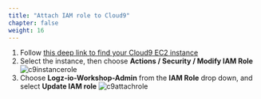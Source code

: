 ```yaml
---
title: "Attach IAM role to Cloud9"
chapter: false
weight: 16
---
```


1. Follow [this deep link to find your Cloud9 EC2 instance](https://console.aws.amazon.com/ec2/home?#Instances:instanceState=running)
2. Select the instance, then choose **Actions / Security / Modify IAM Role**
   ![c9instancerole](/images/prerequisites/c9instancerole.png)
3. Choose **Logz-io-Workshop-Admin** from the **IAM Role** drop down, and select **Update IAM role**
   ![c9attachrole](/images/prerequisites/c9attachrole.png)
